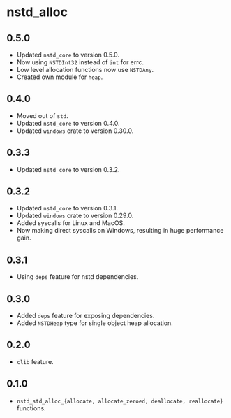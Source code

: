 # nstd_alloc
## 0.5.0
- Updated `nstd_core` to version 0.5.0.
- Now using `NSTDInt32` instead of `int` for errc.
- Low level allocation functions now use `NSTDAny`.
- Created own module for `heap`.
## 0.4.0
- Moved out of `std`.
- Updated `nstd_core` to version 0.4.0.
- Updated `windows` crate to version 0.30.0.
## 0.3.3
- Updated `nstd_core` to version 0.3.2.
## 0.3.2
- Updated `nstd_core` to version 0.3.1.
- Updated `windows` crate to version 0.29.0.
- Added syscalls for Linux and MacOS.
- Now making direct syscalls on Windows, resulting in huge performance gain.
## 0.3.1
- Using `deps` feature for nstd dependencies.
## 0.3.0
- Added `deps` feature for exposing dependencies.
- Added `NSTDHeap` type for single object heap allocation.
## 0.2.0
- `clib` feature.
## 0.1.0
- `nstd_std_alloc_{allocate, allocate_zeroed, deallocate, reallocate}` functions.

